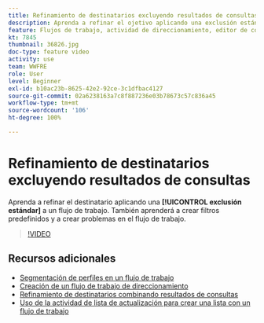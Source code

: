```yaml
---
title: Refinamiento de destinatarios excluyendo resultados de consultas
description: Aprenda a refinar el ojetivo aplicando una exclusión estándar a un flujo de trabajo. También aprenderá a crear filtros predefinidos y a crear problemas en el flujo de trabajo.
feature: Flujos de trabajo, actividad de direccionamiento, editor de consultas
kt: 7845
thumbnail: 36826.jpg
doc-type: feature video
activity: use
team: WWFRE
role: User
level: Beginner
exl-id: b10ac23b-8625-42e2-92ce-3c1dfbac4127
source-git-commit: 02a6238163a7c8f887236e03b78673c57c836a45
workflow-type: tm+mt
source-wordcount: '106'
ht-degree: 100%

---
```


# Refinamiento de destinatarios excluyendo resultados de consultas

Aprenda a refinar el destinatario aplicando una **[!UICONTROL exclusión estándar]** a un flujo de trabajo. También aprenderá a crear filtros predefinidos y a crear problemas en el flujo de trabajo.

>[!VIDEO](https://video.tv.adobe.com/v/36826?quality=12)

## Recursos adicionales

* [Segmentación de perfiles en un flujo de trabajo](/help/profile-management/target-profiles-in-a-workflow.md)
* [Creación de un flujo de trabajo de direccionamiento](/help/process-management/create-a-targeting-workflow.md)
* [Refinamiento de destinatarios combinando resultados de consultas](/help/process-management/refine-targets-by-combining-query-results.md)
* [Uso de la actividad de lista de actualización para crear una lista con un flujo de trabajo](/help/process-management/use-the-update-list-activity.md)
